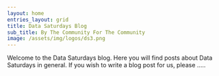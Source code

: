 ```yaml
---
layout: home
entries_layout: grid
title: Data Saturdays Blog
sub_title: By The Community For The Community
image: /assets/img/logos/ds3.png
---
```


Welcome to the Data Saturdays blog. Here you will find posts about Data Saturdays in general. If you wish to write a blog post for us, please .....